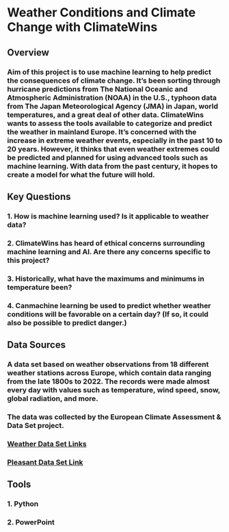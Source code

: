 # Weather Conditions and Climate Change with ClimateWins
## Overview
### Aim of this project is to use machine learning to help predict the consequences of climate change. It’s been sorting through hurricane predictions from The National Oceanic and Atmospheric Administration (NOAA) in the U.S., typhoon data from The Japan Meteorological Agency (JMA) in Japan, world temperatures, and a great deal of other data. ClimateWins wants to assess the tools available to categorize and predict the weather in mainland Europe. It’s concerned with the increase in extreme weather events, especially in the past 10 to 20 years. However, it thinks that even weather extremes could be predicted and planned for using advanced tools such as machine learning. With data from the past century, it hopes to create a model for what the future will hold.

## Key Questions

### 1. How is machine learning used? Is it applicable to weather data?
### 2. ClimateWins has heard of ethical concerns surrounding machine learning and AI. Are there any concerns specific to this project?
### 3. Historically, what have the maximums and minimums in temperature been?
### 4. Canmachine learning be used to predict whether weather conditions will be favorable on a certain day? (If so, it could also be possible to predict danger.)

## Data Sources
### A data set based on weather observations from 18 different weather stations across Europe, which contain data ranging from the late 1800s to 2022. The records were made almost every day with values such as temperature, wind speed, snow, global radiation, and more.
### The data was collected by the European Climate Assessment & Data Set project.
### [Weather Data Set Links](https://s3.amazonaws.com/coach-courses-us/public/courses/da-spec-ml/Scripts/A1/Dataset-weather-prediction-dataset-processed.csv)
### [Pleasant Data Set Link](https://images.careerfoundry.com/public/courses/da-spec-ml/Scripts/A1/Dataset-Answers-Weather_Prediction_Pleasant_Weather.csv)

## Tools
### 1. Python
### 2. PowerPoint

